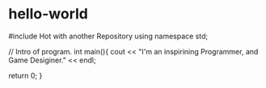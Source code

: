# hello-world
#include <iostream>
Hot with another Repository
using namespace std;

// Intro of program.
int main(){
  cout << "I'm an inspirining Programmer, and Game Desiginer." << endl;
  
  return 0;
}
